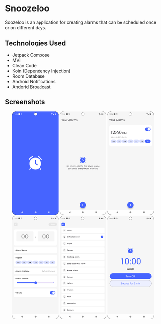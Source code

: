 
# Snoozeloo

Soozeloo is an application for creating alarms that can be scheduled once or on different days.

## Technologies Used

- Jetpack Compose  
- MVI
- Clean Code  
- Koin (Dependency Injection)
- Room Database  
- Android Notifications
- Andorid Broadcast

## Screenshots

<p align="center">
  <img src="./screens/splash.png" width="150">
  <img src="./screens/empty.png" width="150">
  <img src="./screens/alarms.png" width="150">
  <img src="./screens/setting_alarm.png" width="150">
  <img src="./screens/audio.png" width="150">
  <img src="./screens/reminder_alarm.png" width="150">
</p>

